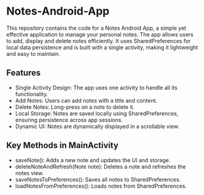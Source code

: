 # Notes-Android-App

This repository contains the code for a Notes Android App, a simple yet effective application to manage your personal notes. The app allows users to add, display and delete notes efficiently. It uses SharedPreferences for local data persistence and is built with a single activity, making it lightweight and easy to maintain.

## Features
- Single Activity Design: The app uses one activity to handle all its functionality.
- Add Notes: Users can add notes with a title and content.
- Delete Notes: Long-press on a note to delete it.
- Local Storage: Notes are saved locally using SharedPreferences, ensuring persistence across app sessions.
- Dynamic UI: Notes are dynamically displayed in a scrollable view.

## Key Methods in MainActivity
- saveNote(): Adds a new note and updates the UI and storage.
- deleteNoteAndRefresh(Note note): Deletes a note and refreshes the notes view.
- saveNotesToPreferences(): Saves all notes to SharedPreferences.
- loadNotesFromPreferences(): Loads notes from SharedPreferences.
